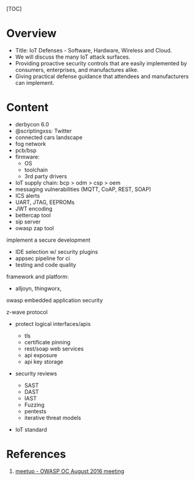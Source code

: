 [TOC]

# Overview
- Title: IoT Defenses - Software, Hardware, Wireless and Cloud.
- We will discuss the many IoT attack surfaces.
- Providing proactive security controls that are easily implemented by consumers, enterprises, and manufactures alike.
- Giving practical defense guidance that attendees and manufacturers can implement.

# Content
- derbycon 6.0
- @scriptingxss: Twitter
- connected cars landscape
- fog network
- pcb/bsp
- firmware:
	+ OS
	+ toolchain
	+ 3rd party drivers
- IoT supply chain: bcp > odm > csp > oem
- messaging vulnerabilities (MQTT, CoAP, REST, SOAP)
- ICS alerts
- UART, JTAG, EEPROMs
- JWT encoding
- bettercap tool
- sip server
- owasp zap tool

implement a secure development
- IDE selection w/ security plugins
- appsec pipeline for ci
- testing and code quality

framework and platform:
- alljoyn, thingworx,

owasp embedded application security

z-wave protocol

- protect logical interfaces/apis
	+ tls
	+ certificate pinning
	+ rest/soap web services
	+ api exposure
	+ api key storage

- security reviews
	+ SAST
	+ DAST
	+ IAST
	+ Fuzzing
	+ pentests
	+ iterative threat models

- IoT standard

# References
1. [meetup - OWASP OC August 2016 meeting][1]

[1]: https://www.meetup.com/OWASP-OC/events/233238472/ "meetup - OWASP OC August 2016 meeting"
